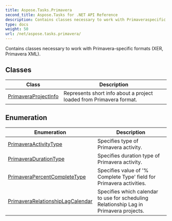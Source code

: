 ```yaml
---
title: Aspose.Tasks.Primavera
second_title: Aspose.Tasks for .NET API Reference
description: Contains classes necessary to work with Primaveraspecific formats XER Primavera XML
type: docs
weight: 50
url: /net/aspose.tasks.primavera/
---
```

Contains classes necessary to work with Primavera-specific formats (XER, Primavera XML).

## Classes

| Class | Description |
| --- | --- |
| [PrimaveraProjectInfo](./primaveraprojectinfo/) | Represents short info about a project loaded from Primavera format. |
## Enumeration

| Enumeration | Description |
| --- | --- |
| [PrimaveraActivityType](./primaveraactivitytype/) | Specifies type of Primavera activity. |
| [PrimaveraDurationType](./primaveradurationtype/) | Specifies duration type of Primavera activity. |
| [PrimaveraPercentCompleteType](./primaverapercentcompletetype/) | Specifies value of '% Complete Type' field for Primavera activities. |
| [PrimaveraRelationshipLagCalendar](./primaverarelationshiplagcalendar/) | Specifies which calendar to use for scheduling Relationship Lag in Primavera projects. |


